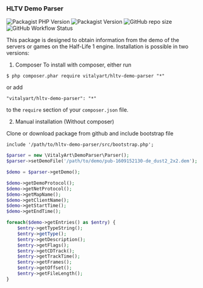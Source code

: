 ### HLTV Demo Parser

![Packagist PHP Version](https://img.shields.io/packagist/dependency-v/vitalyart/hltv-demo-parser/php?style=flat-square) 
![Packagist Version](https://img.shields.io/packagist/v/vitalyart/hltv-demo-parser?style=flat-square)
![GitHub repo size](https://img.shields.io/github/repo-size/vitalyart/hltv-demo-parser?style=flat-square)
![GitHub Workflow Status](https://img.shields.io/github/actions/workflow/status/vitalyart/hltv-demo-parser/tests.yml?branch=master)

This package is designed to obtain information from the demo of the servers or games on the Half-Life 1 engine.
Installation is possible in two versions:
1. Composer
To install with composer, either run

```
$ php composer.phar require vitalyart/hltv-demo-parser "*"
```

or add

```
"vitalyart/hltv-demo-parser": "*"
```

to the ```require``` section of your `composer.json` file.

2. Manual installation (Without composer)

Clone or download package from github and include bootstrap file

```
include '/path/to/hltv-demo-parser/src/bootstrap.php';
```

```php
$parser = new \VitalyArt\DemoParser\Parser();
$parser->setDemoFile('/path/to/demo/pub-1609152130-de_dust2_2x2.dem');

$demo = $parser->getDemo();

$demo->getDemoProtocol();
$demo->getNetProtocol();
$demo->getMapName();
$demo->getClientName();
$demo->getStartTime();
$demo->getEndTime();

foreach($demo->getEntries() as $entry) {
    $entry->getTypeString();
    $entry->getType();
    $entry->getDescription();
    $entry->getFlags();
    $entry->getCDTrack();
    $entry->getTrackTime();
    $entry->getFrames();
    $entry->getOffset();
    $entry->getFileLength();
}
```
